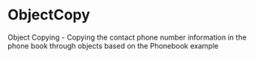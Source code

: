 # ObjectCopy
Object Copying - Copying the contact phone number information in the phone book through objects based on the Phonebook example
